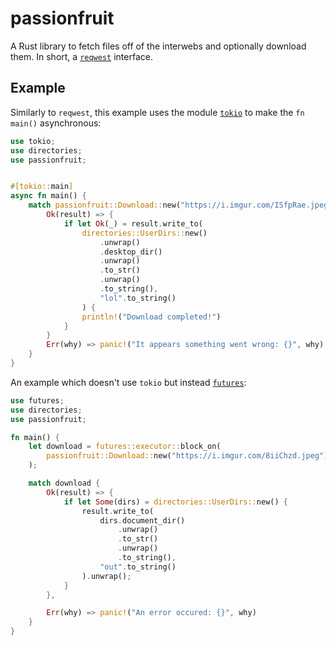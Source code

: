 # passionfruit

A Rust library to fetch files off of the interwebs and optionally download them.
In short, a [`reqwest`](https://crates.io/crates/reqwest) interface.

## Example

Similarly to `reqwest`, this example uses the module [`tokio`](https://crates.io/crates/tokio) to make the `fn main()` asynchronous:

```rs
use tokio;
use directories;
use passionfruit;


#[tokio::main]
async fn main() {
    match passionfruit::Download::new("https://i.imgur.com/ISfpRae.jpeg").start().await {
        Ok(result) => {
            if let Ok(_) = result.write_to(
                directories::UserDirs::new()
                    .unwrap()
                    .desktop_dir()
                    .unwrap()
                    .to_str()
                    .unwrap()
                    .to_string(),
                    "lol".to_string()
                ) {
                println!("Download completed!")
            }
        }
        Err(why) => panic!("It appears something went wrong: {}", why)
    }
}
```

An example which doesn't use `tokio` but instead [`futures`](https://crates.io/crates/futures):

```rs
use futures;
use directories;
use passionfruit;

fn main() {
    let download = futures::executor::block_on(
        passionfruit::Download::new("https://i.imgur.com/8iiChzd.jpeg").start(),
    );

    match download {
        Ok(result) => {
            if let Some(dirs) = directories::UserDirs::new() {
                result.write_to(
                    dirs.document_dir()
                        .unwrap()
                        .to_str()
                        .unwrap()
                        .to_string(), 
                    "out".to_string()
                ).unwrap();
            }
        },

        Err(why) => panic!("An error occured: {}", why)
    }
}
```
